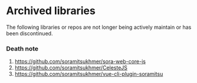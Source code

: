 # Archived libraries

The following libraries or repos are not longer being actively maintain or has been discontinued.

### Death note

1. https://github.com/soramitsukhmer/sora-web-core-js
1. https://github.com/soramitsukhmer/CelesteJS
1. https://github.com/soramitsukhmer/vue-cli-plugin-soramitsu
